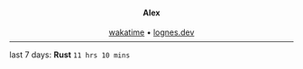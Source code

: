 <h4 align="center">
    Alex
</h4>

<div align="center">
    <a href="https://wakatime.com/@lognes">wakatime</a>
    <span>&bull;</span>
    <a href="https://lognes.dev">lognes.dev</a>
</div>

<hr style="margin-bottom: 0.5rem;margin-top: 0.5rem;"/>

<!--The rest goes down here-->

<p align="center">
  <div style="max-width:32rem">
    last 7 days: <strong>Rust</strong> <code>11 hrs 10 mins</code>
  </div>
</p>

